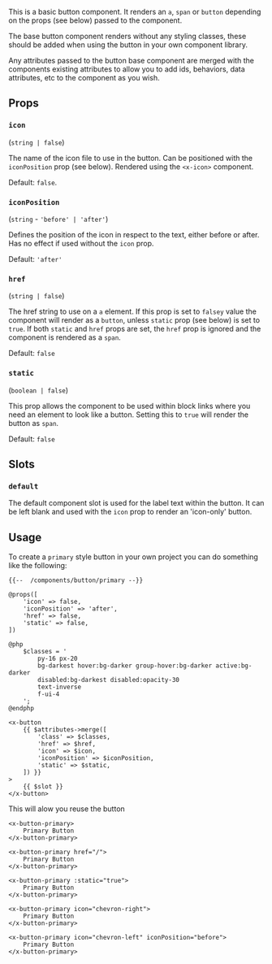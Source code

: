 This is a basic button component. It renders an `a`, `span` or `button` depending on the props (see below) passed to the component.

The base button component renders without any styling classes, these should be added when using the button in your own component library.

Any attributes passed to the button base component are merged with the components existing attributes to allow you to add ids, behaviors, data attributes, etc to the component as you wish.

## Props

### `icon`
(`string | false`)

The name of the icon file to use in the button. Can be positioned with the `iconPosition` prop (see below). Rendered using the `<x-icon>` component.

Default: `false`.

### `iconPosition`
(`string` - `'before' | 'after'`)

Defines the position of the icon in respect to the text, either before or after. Has no effect if used without the `icon` prop.

Default: `'after'`

### `href`
(`string | false`)

The href string to use on a `a` element. If this prop is set to `falsey` value the component will render as a `button`, unless `static` prop (see below) is set to `true`. If both `static` and `href` props are set, the `href` prop is ignored and the component is rendered as a `span`.

Default: `false`

### `static`
(`boolean | false`)

This prop allows the component to be used within block links where you need an element to look like a button. Setting this to `true` will render the button as `span`.

Default: `false`

## Slots

### `default`

The default component slot is used for the label text within the button. It can be left blank and used with the `icon` prop to render an 'icon-only' button.

## Usage

To create a `primary` style button in your own project you can do something like the following:

```blade
{{--  /components/button/primary --}}

@props([
    'icon' => false,
    'iconPosition' => 'after',
    'href' => false,
    'static' => false,
])

@php
    $classes = '
        py-16 px-20
        bg-darkest hover:bg-darker group-hover:bg-darker active:bg-darker
        disabled:bg-darkest disabled:opacity-30
        text-inverse
        f-ui-4
    ';
@endphp

<x-button
    {{ $attributes->merge([
        'class' => $classes,
        'href' => $href,
        'icon' => $icon,
        'iconPosition' => $iconPosition,
        'static' => $static,
    ]) }}
>
    {{ $slot }}
</x-button>
```

This will alow you reuse the button

```
<x-button-primary>
    Primary Button
</x-button-primary>

<x-button-primary href="/">
    Primary Button
</x-button-primary>

<x-button-primary :static="true">
    Primary Button
</x-button-primary>

<x-button-primary icon="chevron-right">
    Primary Button
</x-button-primary>

<x-button-primary icon="chevron-left" iconPosition="before">
    Primary Button
</x-button-primary>
```
